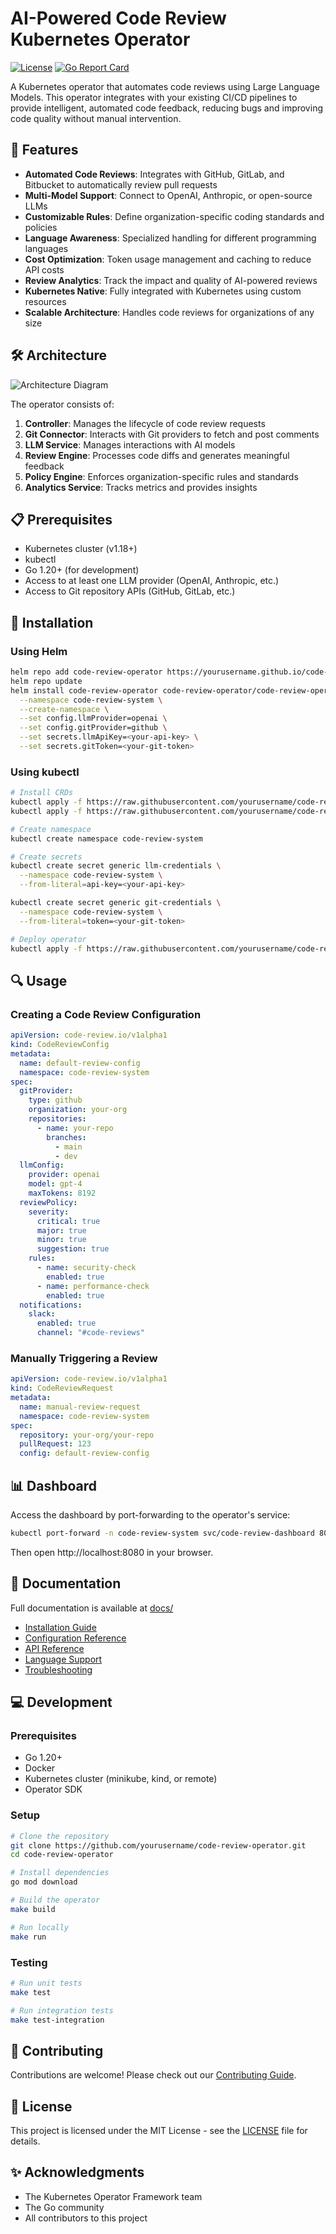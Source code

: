 # AI-Powered Code Review Kubernetes Operator

[![License](https://img.shields.io/badge/license-MIT-blue.svg)](LICENSE)
[![Go Report Card](https://goreportcard.com/badge/github.com/yourusername/code-review-operator)](https://goreportcard.com/report/github.com/yourusername/code-review-operator)

A Kubernetes operator that automates code reviews using Large Language Models. This operator integrates with your existing CI/CD pipelines to provide intelligent, automated code feedback, reducing bugs and improving code quality without manual intervention.

## 🚀 Features

- **Automated Code Reviews**: Integrates with GitHub, GitLab, and Bitbucket to automatically review pull requests
- **Multi-Model Support**: Connect to OpenAI, Anthropic, or open-source LLMs
- **Customizable Rules**: Define organization-specific coding standards and policies
- **Language Awareness**: Specialized handling for different programming languages
- **Cost Optimization**: Token usage management and caching to reduce API costs
- **Review Analytics**: Track the impact and quality of AI-powered reviews
- **Kubernetes Native**: Fully integrated with Kubernetes using custom resources
- **Scalable Architecture**: Handles code reviews for organizations of any size

## 🛠️ Architecture

![Architecture Diagram](docs/images/architecture.png)

The operator consists of:

1. **Controller**: Manages the lifecycle of code review requests
2. **Git Connector**: Interacts with Git providers to fetch and post comments
3. **LLM Service**: Manages interactions with AI models
4. **Review Engine**: Processes code diffs and generates meaningful feedback
5. **Policy Engine**: Enforces organization-specific rules and standards
6. **Analytics Service**: Tracks metrics and provides insights

## 📋 Prerequisites

- Kubernetes cluster (v1.18+)
- kubectl
- Go 1.20+ (for development)
- Access to at least one LLM provider (OpenAI, Anthropic, etc.)
- Access to Git repository APIs (GitHub, GitLab, etc.)

## 🔧 Installation

### Using Helm

```bash
helm repo add code-review-operator https://yourusername.github.io/code-review-operator/charts
helm repo update
helm install code-review-operator code-review-operator/code-review-operator \
  --namespace code-review-system \
  --create-namespace \
  --set config.llmProvider=openai \
  --set config.gitProvider=github \
  --set secrets.llmApiKey=<your-api-key> \
  --set secrets.gitToken=<your-git-token>
```

### Using kubectl

```bash
# Install CRDs
kubectl apply -f https://raw.githubusercontent.com/yourusername/code-review-operator/main/config/crd/bases/code-review.io_codereviewrequests.yaml
kubectl apply -f https://raw.githubusercontent.com/yourusername/code-review-operator/main/config/crd/bases/code-review.io_codereviewconfigs.yaml

# Create namespace
kubectl create namespace code-review-system

# Create secrets
kubectl create secret generic llm-credentials \
  --namespace code-review-system \
  --from-literal=api-key=<your-api-key>

kubectl create secret generic git-credentials \
  --namespace code-review-system \
  --from-literal=token=<your-git-token>

# Deploy operator
kubectl apply -f https://raw.githubusercontent.com/yourusername/code-review-operator/main/config/deployment/deployment.yaml
```

## 🔍 Usage

### Creating a Code Review Configuration

```yaml
apiVersion: code-review.io/v1alpha1
kind: CodeReviewConfig
metadata:
  name: default-review-config
  namespace: code-review-system
spec:
  gitProvider:
    type: github
    organization: your-org
    repositories:
      - name: your-repo
        branches:
          - main
          - dev
  llmConfig:
    provider: openai
    model: gpt-4
    maxTokens: 8192
  reviewPolicy:
    severity:
      critical: true
      major: true
      minor: true
      suggestion: true
    rules:
      - name: security-check
        enabled: true
      - name: performance-check
        enabled: true
  notifications:
    slack:
      enabled: true
      channel: "#code-reviews"
```

### Manually Triggering a Review

```yaml
apiVersion: code-review.io/v1alpha1
kind: CodeReviewRequest
metadata:
  name: manual-review-request
  namespace: code-review-system
spec:
  repository: your-org/your-repo
  pullRequest: 123
  config: default-review-config
```

## 📊 Dashboard

Access the dashboard by port-forwarding to the operator's service:

```bash
kubectl port-forward -n code-review-system svc/code-review-dashboard 8080:80
```

Then open http://localhost:8080 in your browser.

## 📖 Documentation

Full documentation is available at [docs/](docs/README.md)

- [Installation Guide](docs/installation.md)
- [Configuration Reference](docs/configuration.md)
- [API Reference](docs/api.md)
- [Language Support](docs/languages.md)
- [Troubleshooting](docs/troubleshooting.md)

## 💻 Development

### Prerequisites

- Go 1.20+
- Docker
- Kubernetes cluster (minikube, kind, or remote)
- Operator SDK

### Setup

```bash
# Clone the repository
git clone https://github.com/yourusername/code-review-operator.git
cd code-review-operator

# Install dependencies
go mod download

# Build the operator
make build

# Run locally
make run
```

### Testing

```bash
# Run unit tests
make test

# Run integration tests
make test-integration
```

## 🤝 Contributing

Contributions are welcome! Please check out our [Contributing Guide](CONTRIBUTING.md).

## 📝 License

This project is licensed under the MIT License - see the [LICENSE](LICENSE) file for details.

## ✨ Acknowledgments

- The Kubernetes Operator Framework team
- The Go community
- All contributors to this project
